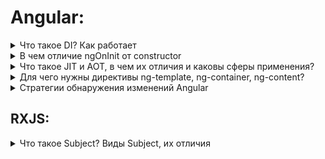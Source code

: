 # Angular:

<details>
<summary>Что такое DI? Как работает</summary>

Это важный паттерн шаблон проектирования приложений. В Angular внедрение зависимостей реализовано из-под капота.
Зависимости - это сервисы или объекты, которые нужны классу для выполнения своих функций. DI -позволяет запрашивать зависимости от внешних источников.

Есть 3 способа зарегестрировать сервис у провайдера:

* На уровне компонента (массив providers у компонента)

* На уровне модуля (массив providers у модуля)

* На корневом уровне (providedIn: 'root')

</details>

<details>
<summary>В чем отличие ngOnInit от constructor</summary>

Конструктор сам по себе является фичей самого класса, а не Angular. Основная разница в том, что Angular запустит ngOnInit, после того, как закончит настройку компонента, то есть, это сигнал, благодаря которому свойства @Input() и другие байндинги, и декорируемые свойства доступны в ngOnInit, но не определены внутри конструктора, по дизайну.
Старайтесь писать как можно меньше логики в конструкторе.

</details>

<details>
<summary>Что такое JIT и AOT, в чем их отличия и каковы сферы применения?</summary>

Angular приложение можно скомпилировать с помощью команд `ng serve` и `ng build`. При этом, можно работать с разными видами компиляции:

* <b>JIT</b> - (Just-In-Time compilation) - компиляция "на лету", динамическая компиляция. В Angular используется по умолчанию.
* <b>AOT</b> - (Ahead-Of-Time compilation) - компиляции перед исполнением.

<table>
    <thead>
      <tr><td>Параметры</td><td>JIT</td><td>AOT</td></tr>
    </thead>
    <tbody>
      <tr>
        <td>Когда компилируется</td>
        <td>в момент запуска приложения в браузере</td>
        <td>в момент сборки приложения</td>
      </tr>
      <tr>
        <td>Рекомендуется использовать для</td>
        <td>локальной разработки</td>
        <td>создания продуктовой сборки</td>
      </tr>
      <tr>
        <td>Как включить</td>
        <td>Не нужно выставлять дополнительных флагов</td>
        <td>Нужно добавить флаг --aot или --prod</td>
      </tr>
      <tr>
        <td>Скорость</td>
        <td>Скорость компиляции быстрее, загрузка в браузере дольше</td>
        <td>Скорость компиляции дольше, загрузка в браузере быстрее</td>
      </tr>
      <tr>
        <td>Размер бандла</td>
        <td>Бандл имеет большой размер из-за включенного в бандл компилятора.</td>
        <td>Бандл имеет небольшой размер, тк содержит полностью скомпилированный и оптимизированный код.</td>
      </tr>
      <tr>
        <td>Выявление ошибок</td>
        <td>Ошибки отобразятся во время запуска приложения в браузере</td>
        <td>Выявление ошибок во время компиляции</td>
      </tr>
      <tr>
        <td>Работа с файлами</td>
        <td>Может компилировать только измененные файлы отдельно</td>
        <td>Компилирует сразу все файлы приложения</td>
      </tr>
    </tbody>
  </table>
</details>

<details>
<summary>Для чего нужны директивы ng-template, ng-container, ng-content?</summary>
<div>
  <h4>1. ng-template</h4>
  
  `<template>` — это механизм для отложенного рендера клиентского контента, который не отображается во время загрузки, но может быть инициализирован при помощи JavaScript. <br><br>
  Template можно представить себе как фрагмент контента, сохранённый для последующего использования в документе. Хотя парсер и обрабатывает содержимое элемента `template` во время загрузки страницы, он делает это только чтобы убедиться в валидности содержимого; само содержимое при этом не отображается. <br><br>
  
  `<ng-template>` - является имплементацией стандартного элемента template, данный элемент появился с четвертой версии Angular, это было сделано с точки зрения совместимости со встраиваемыми на страницу template элементами, которые могли попасть в шаблон ваших компонентов по тем или иным причинам. <br><br>

Пример:

```html
<div class="lessons-list" *ngIf="lessons else loading">...</div>

<ng-template #loading>
  <div>Loading...</div>
</ng-template>
```

  <h4>2. ng-container</h4>
  
  `<ng-container>` - это логический контейнер, который может использоваться для группировки узлов, но не отображается в дереве DOM как узел (node).

На самом деле структурные директивы (*ngIf, *ngFor, …) являются синтаксическим сахаром для наших шаблонов. В реальности, данные шаблоны трансформируются в такие конструкции:

```html
<ng-template [ngIf]="lessons" [ngIfElse]="loading">
   <div class="lessons-list">
     ...
   </div>
</div>

<ng-template #loading>
    <div>Loading...</div>
</ng-template>
```

Но что делать, если я хочу применить несколько структурных директив?
(спойлер: к сожалению, так нельзя сделать)

```html
<div class="lesson" *ngIf="lessons" *ngFor="let lesson of lessons">
  <div class="lesson-detail">{{lesson | json}}</div>
</div>
```

```
Uncaught Error: Template parse errors:
Can't have multiple template bindings on one element. Use only one attribute
named 'template' or prefixed with *
```

Но можно сделать так:

```html
<div *ngIf="lessons">
  <div class="lesson" *ngFor="let lesson of lessons">
    <div class="lesson-detail">{{lesson | json}}</div>
  </div>
</div>
```

Однако, чтобы избежать необходимости создавать дополнительный div, мы можем вместо этого использовать директиву ng-container:

```html
<ng-container *ngIf="lessons">
  <div class="lesson" *ngFor="let lesson of lessons">
    <div class="lesson-detail">{{lesson | json}}</div>
  </div>
</ng-container>
```

Как мы видим, директива ng-container предоставляет нам элемент, в котором мы можем использовать структурную директиву, без необходимости создавать дополнительный элемент.

Еще пара примечательных примеров, если все же вы хотите использовать ng-template вместо ng-container, по определенным правилам вы не сможете использовать полную конструкцию структурных директив.

Вы можете писать либо так:

```html
<div class="mainWrap">
  <ng-container *ngIf="true">
    <h2>Title</h2>
    <div>Content</div>
  </ng-container>
</div>
```

Либо так:

```html
<div class="mainWrap">
  <ng-template [ngIf]="true">
    <h2>Title</h2>
    <div>Content</div>
  </ng-template>
</div>
```

На выходе, при рендеринге будет одно и тоже:

```html
<div class="mainWrap">
  <h2>Title</h2>
  <div>Content</div>
</div>
```

 <h4>3. ng-content</h4>
 
`<ng-content>` - позволяет внедрять родительским компонентам html-код в дочерние компоненты.
 
Здесь на самом деле, немного сложнее уже чем с ng-template, ng-container. Так как ng-content решает задачу проецирования контента в ваши веб-компоненты. Веб-компоненты состоят из нескольких отдельных технологий. Вы можете думать о Веб-компонентах как о переиспользуемых виджетах пользовательского интерфейса, которые создаются с помощью открытых веб-технологий. Они являются частью браузера и поэтому не нуждаются во внешних библиотеках, таких как jQuery или Dojo. Существующий Веб-компонент может быть использован без написания кода, просто путем импорта выражения на HTML-страницу. Веб-компоненты используют новые или разрабатываемые стандартные возможности браузера.

Давайте представим ситуацию от обратного, нам нужно параметризовать наш компонент. Мы хотим сделать так, чтобы на вход в компонент мы могли передать какие-либо статичные данные. Это можно сделать несколькими способами.

comment.component.ts:

```ts
@Component({
  selector: "comment",
  template: `
    <h1>Комментарий:</h1>
    <p>{{ data }}</p>
  `,
})
export class CommentComponent {
  @Input() data: string = null;
}
```

app.component.html

```html
<div *ngFor="let message of comments">
  <comment [data]="message"></comment>
</div>
```

Но можно поступить и другим путем. <br>
comment.component.ts:

```ts
@Component({
  selector: "comment",
  template: `
    <h1>Комментарий:</h1>
    <ng-content></ng-content>
  `,
})
export class CommentComponent {}
```

app.component.html

```html
<div *ngFor="let message of comments">
  <comment>
    <p>{{message}}</p>
  </comment>
</div>
```

Конечно, эти примеры плохо демонстрируют подводные камни, свои плюсы и минусы. Но второй способ демонстрирует подход при работе, когда мы оперируем независимыми абстракциями и можем проецировать контент внутрь наших компонентов (подход веб-компонентов).

</div>
</details>


<details>

<summary>Стратегии обнаружения изменений Angular</summary>

### Default
По умолчанию Angular использует ChangeDetectionStrategy.Default стратегию обнаружения изменений.

**ChangeDetectionStrategy.Default** работает таким образом, что каждый раз, когда что-то меняется в нашем приложении, в результате различных пользовательских событий, таймеров, XHR, промисов и т.д., обнаружение изменений будет запускаться по всем компонентам.

### OnPush
Мы можем изменить  **ChangeDetectionStrategy.Default**  на  **ChangeDetectionStrategy.OnPush**.
Это означает, что компонент теперь зависит только от  **@inputs()**  параметров, и будет проверятся только при таких условиях:

* Изменилась ссылка input параметра
* Событие внутри компонента или его потомках ( событие на которое подписались в шаблоне через `()` или в коде через `@HostListener` )
* Ручной запуск обнаружения изменений

### Ручной запуск обнаружения изменений
**ChangeDetectorRef** это базовый класс Angular с помощью которого происходит ручной запуск обнаружения изменений.
Angular предоставляет нам три метода для самостоятельного запуска механизма обнаружения изменений и мы можем вызывать их в нужных нам местах.
* Первый **detectChanges()** говорит Angular запустить обнаружение изменений в компоненте и его потомках.
* Второй **markForCheck** — имитирует «естественно» возникающую проверку изменений. Этот метод сообщает Angular, что в этом view нужно проверить изменения. Проверка закидывается в очередь, и Angular выполнит ее, когда будет готов. Это асинхронный метод. Он также помечает все родительские view, как если бы случилось событие из  `@HostListener`. 
* Третий **ApplicationRef.tick()** говорит Angular запустить обнаружение изменений во всем приложении. Обычно первых двух способов хватает для работы с OnPush.

Хорошей практикой является добавление **OnPush** по умолчанию для кода, созданного через CLI,  в `angular.json`:

```ts
{ 
...
	"schematics": {
		"@schematics/angular:component":
		{
		  "changeDetection": "OnPush"
		}
	},
... 
}
```
</details>

## RXJS:

<details>
<summary>Что такое Subject? Виды Subject, их отличия</summary>

Тип `Subject` — разновидность `RxJS Observable`, который может доставлять данные сразу нескольким подписчикам.

```ts
let subject = new Subject();

subject.subscribe((v) => {
    console.log('Observer 1: ' + v);
});
subject.subscribe((v) => {
    console.log('Observer 2: ' + v);
});

subject.next(9);
```

Виды Subject:

* `Subject` - все значения которые были переданы без подписчиков - игнорируются.

* `BehaviorSubject` - передает новому подписчику последнее значение, в качестве аргумента принимает начальное значение.

```ts
let behaviorSubject = new BehaviorSubject<Number>(3);

behaviorSubject.subscribe((v) => {
    console.log('Observer with value of 3: ' + v);
});

behaviorSubject.next(9);

behaviorSubject.subscribe((v) => {
    console.log('Observer with value of 9: ' + v);
});
```

* `ReplaySubject` - передает новому подписчику все предыдущие значения, принимаемый параметр — количество предыдущих значений (размер буфера).

```ts
let replaySubject = new ReplaySubject<Number>(2);

replaySubject.next(3);
replaySubject.next(6);
replaySubject.next(9);
replaySubject.next(12);

replaySubject.subscribe((value) => {
    console.log('ReplaySubject: ' + value);
});
```
В примере выше в консоль выведутся значения 9 и 12, т.к. размер буфера предыдущих значений 2.

* `AsyncSubject` - передает новому подписчику последнее значение, но только после того, как будет вызван метод complete().

```ts
let asyncSubject = new AsyncSubject<Number>(3);

asyncSubject.subscribe((value) => {
    console.log('AsyncSubject: ' + value);
});

asyncSubject.next(3);
asyncSubject.next(6);
asyncSubject.next(9);

asyncSubject.complete();
```
</details>

